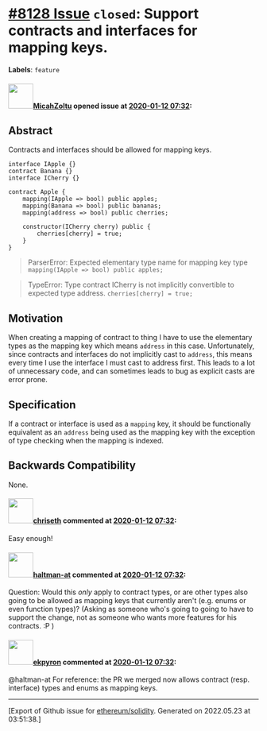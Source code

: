 # [\#8128 Issue](https://github.com/ethereum/solidity/issues/8128) `closed`: Support contracts and interfaces for mapping keys.
**Labels**: `feature`


#### <img src="https://avatars.githubusercontent.com/u/886059?u=408de357d90aae9b9ffc956970b8fd4eec642060&v=4" width="50">[MicahZoltu](https://github.com/MicahZoltu) opened issue at [2020-01-12 07:32](https://github.com/ethereum/solidity/issues/8128):

## Abstract
Contracts and interfaces should be allowed for mapping keys.
```
interface IApple {}
contract Banana {}
interface ICherry {}

contract Apple {
    mapping(IApple => bool) public apples;
    mapping(Banana => bool) public bananas;
    mapping(address => bool) public cherries;

    constructor(ICherry cherry) public {
        cherries[cherry] = true;
    }
}
```
> ParserError: Expected elementary type name for mapping key type
> `mapping(IApple => bool) public apples;`

> TypeError: Type contract ICherry is not implicitly convertible to expected type address.
> `cherries[cherry] = true;`

## Motivation
When creating a mapping of contract to thing I have to use the elementary types as the mapping key which means `address` in this case.  Unfortunately, since contracts and interfaces do not implicitly cast to `address`, this means every time I use the interface I must cast to address first.  This leads to a lot of unnecessary code, and can sometimes leads to bug as explicit casts are error prone.

## Specification
If a contract or interface is used as a `mapping` key, it should be functionally equivalent as an `address` being used as the mapping key with the exception of type checking when the mapping is indexed.

## Backwards Compatibility
None.

#### <img src="https://avatars.githubusercontent.com/u/9073706?v=4" width="50">[chriseth](https://github.com/chriseth) commented at [2020-01-12 07:32](https://github.com/ethereum/solidity/issues/8128#issuecomment-574236069):

Easy enough!

#### <img src="https://avatars.githubusercontent.com/u/35589221?v=4" width="50">[haltman-at](https://github.com/haltman-at) commented at [2020-01-12 07:32](https://github.com/ethereum/solidity/issues/8128#issuecomment-574389323):

Question: Would this *only* apply to contract types, or are other types also going to be allowed as mapping keys that currently aren't (e.g. enums or even function types)?  (Asking as someone who's going to going to have to support the change, not as someone who wants more features for his contracts. :P )

#### <img src="https://avatars.githubusercontent.com/u/1347491?v=4" width="50">[ekpyron](https://github.com/ekpyron) commented at [2020-01-12 07:32](https://github.com/ethereum/solidity/issues/8128#issuecomment-582781192):

@haltman-at For reference: the PR we merged now allows contract (resp. interface) types and enums as mapping keys.


-------------------------------------------------------------------------------



[Export of Github issue for [ethereum/solidity](https://github.com/ethereum/solidity). Generated on 2022.05.23 at 03:51:38.]
